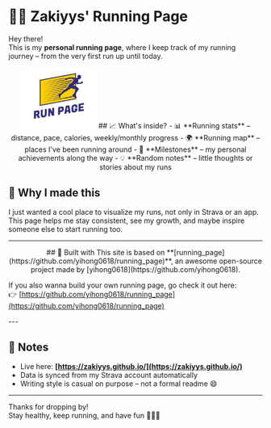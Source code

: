# 🏃‍♂️ Zakiyys' Running Page

Hey there!  
This is my **personal running page**, where I keep track of my running journey – from the very first run up until today.  


<p align="center">
  <img width="150" src="https://raw.githubusercontent.com/shaonianche/gallery/master/running_page/running_page_logo.png" />
## 📈 What's inside?
- 📊 **Running stats** – distance, pace, calories, weekly/monthly progress  
- 🌍 **Running map** – places I've been running around  
- 🏅 **Milestones** – my personal achievements along the way  
- 💡 **Random notes** – little thoughts or stories about my runs  
</p>


## 🤔 Why I made this
I just wanted a cool place to visualize my runs, not only in Strava or an app.  
This page helps me stay consistent, see my growth, and maybe inspire someone else to start running too.  

---
<p align="center">
## 🚀 Built with
This site is based on **[running_page](https://github.com/yihong0618/running_page)**,  
an awesome open-source project made by [yihong0618](https://github.com/yihong0618).  

If you also wanna build your own running page, go check it out here:  
👉 [https://github.com/yihong0618/running_page](https://github.com/yihong0618/running_page)  
</p>
---

## 📝 Notes
- Live here: **[https://zakiyys.github.io/](https://zakiyys.github.io/)**  
- Data is synced from my Strava account automatically  
- Writing style is casual on purpose – not a formal readme 😄  

---

Thanks for dropping by!  
Stay healthy, keep running, and have fun 🏃‍♂️🔥

